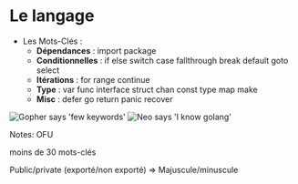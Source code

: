 <!-- .slide: class="go-200--01-environment-06-langage" -->

<style>
    .go-200--01-environment--06-langage--gopherSays {
        position: fixed;
        bottom: 0;
        left: 0;
    }
    .go-200--01-environment--06-langage--neoSays {
        position: fixed;
        bottom: 0;
        right: 0;
    }
</style>

# Le langage

- Les Mots-Clés :
  - **Dépendances** : import package
  - **Conditionnelles** : if else switch case fallthrough break default goto select
  - **Itérations** : for range continue
  - **Type** : var func interface struct chan const type map make
  - **Misc** : defer go return panic recover

![Gopher says 'few keywords'](./assets/go-200/images/gopher_few_keywords.webp)<!-- .element: class="go-200--01-environment--06-langage--gopherSays" -->
![Neo says 'I know golang'](./assets/go-200/images/IKnowGolang.png)<!-- .element: class="go-200--01-environment--06-langage--neoSays" -->

Notes:
OFU

moins de 30 mots-clés

Public/private (exporté/non exporté) => Majuscule/minuscule
